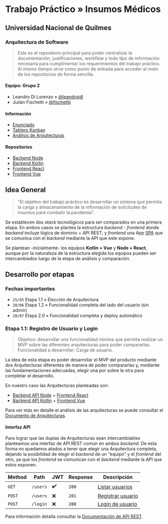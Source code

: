 # Trabajo Práctico » Insumos Médicos

## Universidad Nacional de Quilmes

### Arquitectura de Software

> Este es el repositorio principal
> para poder centralizar la documentación, justificaciones,
> workflow y todo tipo de información necesaria para
> cumplimentar los requerimientos del trabajo práctico.
> Al mismo tiempo sirve como punto de entrada para
> acceder al resto de los repositorios de forma sencilla.

#### Equipo: Grupo 2

* Leandro Di Lorenzo » [@leandrojdl](https://github.com/leandrojdl)
* Julián Fischetti » [@fischettij](https://github.com/fischettij)

#### Información

* [Enunciado](https://docs.google.com/document/d/1AyV7urbQM0ywcCVH7bCqCrsFQ7miNpRu_-kGEK_vt7A/edit#)
* [Tablero Kanban](https://github.com/orgs/unq-arqsoft-difi/projects/1)
* [Análisis de Arquitecturas](Arquitecturas.md)

#### Repositorios

* [Backend Node](https://github.com/unq-arqsoft-difi/covid-back-node)
* [Backend Kotlin](https://github.com/unq-arqsoft-difi/covid-back-kotlin)
* [Frontend React](https://github.com/unq-arqsoft-difi/covid-front-react)
* [Frontend Vue](https://github.com/unq-arqsoft-difi/covid-front-vue)

## Idea General

> "El objetivo del trabajo práctico es desarrollar un sistema que permita la carga y almacenamiento de la información de solicitudes de insumos para combatir la pandemia".

Se establecen dos _stack tecnológicos_ para ser comparados
en una primera etapa. En ambos casos se plantea la
estructura _backend_ - _frontend_ donde _backend_ incluye
lógica de dominio + API REST; y _frontend_ una App [SPA](https://en.wikipedia.org/wiki/Single-page\_application)
que se comunica con el _backend_ mediante la API que este expone.

Se plantean -inicialmente- los equipos **Kotlin + Vue** y **Node + React**,
aunque por la naturaleza de la estructura elegida los equipos pueden ser
intercambiados luego de la etapa de análisis y comparación.

## Desarrollo por etapas

### Fechas importantes

* `25/05` Etapa 1.1 » Elección de Arquitectura
* `20/06` Etapa 1.2 » Funcionalidad completa del lado del usuario (sin admin)
* `20/07` Etapa 2.0 » Funcionalidad completa y deploy automático

### Etapa 1.1: Registro de Usuario y Login

> Objetivo: desarrollar una funcionalidad mínima que permita realizar un MVP
> sobre las diferentes arquitecturas para poder compararlas.
> Funcionalidad a desarrollar: Carga de usuario.

La idea de esta etapa es poder desarrollar el MVP del producto
mediante dos Arquitecturas diferentes de manera de poder compararlas
y, mediante las fundamentaciones adecuadas, elegir una por sobre la otra
para completar el desarrollo.

En nuestro caso las Arquitecturas planteadas son:

* [Backend API Node][repo-node] + [Frontend React][repo-react]
* [Backend API Kotlin][repo-kotlin] + [Frontend Vue][repo-vue]

Para ver más en detalle el análisis de las arquitecturas se puede consultar el [Documento de Arquitecturas](Arquitecturas.md).

#### Interfaz API

Para lograr que las duplas de Arquitecturas sean intercambiables
planteamos una interfaz de API REST común en ambos _backend_.
De esta forma no quedamos atados a tener que elegir una Arquitectura
completa, dejando la posibilidad de elegir el _backend_ de un "equipo"
y el _frontend_ del otro, ya que los _frontend_ se comunican con el _backend_
mediante la API que estos exponen.

| Method | Path     | JWT | Response | Descripción                                |
|--------|----------|-----|----------|--------------------------------------------|
| `GET`  | `/users` | :heavy_check_mark:  | `200`    | [Listar usuarios][api-listar-usuarios]     |
| `POST` | `/users` | :x:  | `201`    | [Registrar usuario][api-registrar-usuario] |
| `POST` | `/login` | :x:  | `200`    | [Login de usuario][api-login-de-usuario]   |

Para información detalla consultar la [Documentación de API REST](API-REST.md).

[repo-node]:   <https://github.com/unq-arqsoft-difi/covid-back-node>
[repo-kotlin]: <https://github.com/unq-arqsoft-difi/covid-back-kotlin>
[repo-react]:  <https://github.com/unq-arqsoft-difi/covid-front-react>
[repo-vue]:    <https://github.com/unq-arqsoft-difi/covid-front-vue>
[api-listar-usuarios]:   API-REST.md#listar-usuarios
[api-registrar-usuario]: API-REST.md#registrar-usuario
[api-login-de-usuario]:  API-REST.md#login-de-usuario

